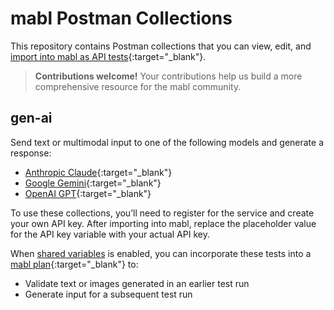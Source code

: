 # mabl Postman Collections
This repository contains Postman collections that you can view, edit, and [import into mabl as API tests](https://help.mabl.com/hc/en-us/articles/19078193969940){:target="_blank"}.

> **Contributions welcome!**
> Your contributions help us build a more comprehensive resource for the mabl community.
  
## gen-ai
Send text or multimodal input to one of the following models and generate a response:
- [Anthropic Claude](https://docs.anthropic.com/en/api/getting-started){:target="_blank"}
- [Google Gemini](https://ai.google.dev/gemini-api/docs){:target="_blank"}
- [OpenAI GPT](https://platform.openai.com/docs/api-reference/introduction){:target="_blank"}

To use these collections, you’ll need to register for the service and create your own API key. After importing into mabl, replace the placeholder value for the API key variable with your actual API key.

When [shared variables](https://help.mabl.com/hc/articles/17750199158804) is enabled, you can incorporate these tests into a [mabl plan](https://help.mabl.com/hc/articles/17780887930516){:target="_blank"} to:
- Validate text or images generated in an earlier test run
- Generate input for a subsequent test run
